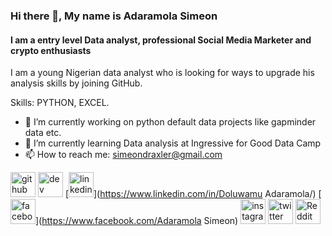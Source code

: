 ### Hi there 👋, My name is Adaramola Simeon
#### I am a entry level Data analyst, professional Social Media Marketer and crypto enthusiasts
I am a young Nigerian data analyst who is looking for ways to upgrade his analysis skills by joining GitHub.

Skills: PYTHON, EXCEL.

- 🔭 I’m currently working on python default data projects like gapminder data etc. 
- 🌱 I’m currently learning Data analysis at Ingressive for Good Data Camp 
- 📫 How to reach me: simeondraxler@gmail.com 


[<img src='https://cdn.jsdelivr.net/npm/simple-icons@3.0.1/icons/github.svg' alt='github' height='40'>](https://github.com/Adsimeon2000)  [<img src='https://cdn.jsdelivr.net/npm/simple-icons@3.0.1/icons/dev-dot-to.svg' alt='dev' height='40'>](https://dev.to/Adsimeon)  [<img src='https://cdn.jsdelivr.net/npm/simple-icons@3.0.1/icons/linkedin.svg' alt='linkedin' height='40'>](https://www.linkedin.com/in/Doluwamu Adaramola/)  [<img src='https://cdn.jsdelivr.net/npm/simple-icons@3.0.1/icons/facebook.svg' alt='facebook' height='40'>](https://www.facebook.com/Adaramola Simeon)  [<img src='https://cdn.jsdelivr.net/npm/simple-icons@3.0.1/icons/instagram.svg' alt='instagram' height='40'>](https://www.instagram.com/@adsimeon/)  [<img src='https://cdn.jsdelivr.net/npm/simple-icons@3.0.1/icons/twitter.svg' alt='twitter' height='40'>](https://twitter.com/@adsimeon)  [<img src='https://cdn.jsdelivr.net/npm/simple-icons@3.0.1/icons/reddit.svg' alt='Reddit' height='40'>](https://www.reddit.com/user/u/Adsimeon)  


